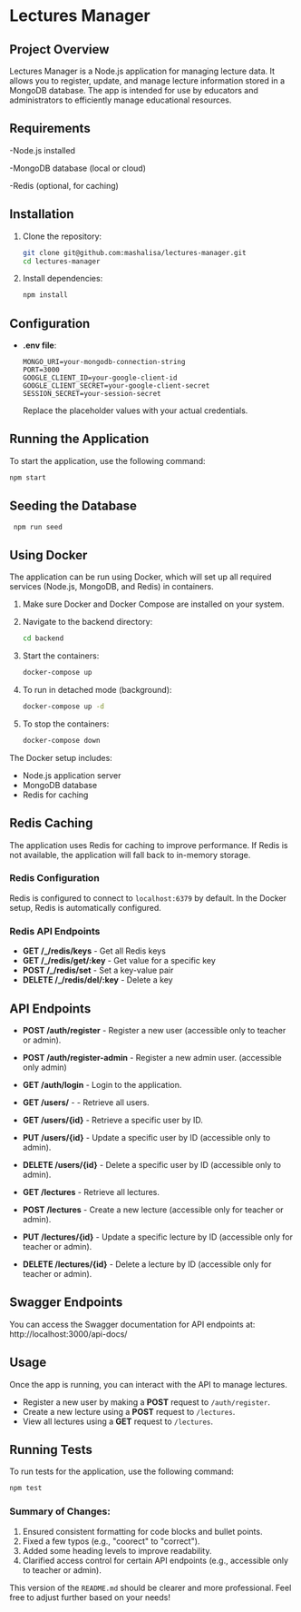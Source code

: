 # Lectures Manager

## Project Overview

Lectures Manager is a Node.js application for managing lecture data. It allows you to register, update, and manage lecture information stored in a MongoDB database. The app is intended for use by educators and administrators to efficiently manage educational resources.


## Requirements

-Node.js installed

-MongoDB database (local or cloud)

-Redis (optional, for caching)


## Installation
1. Clone the repository:
    ```bash
    git clone git@github.com:mashalisa/lectures-manager.git
    cd lectures-manager
    ```

2. Install dependencies:
    ```bash
    npm install
    ```

## Configuration
- **.env file**:
    ```
    MONGO_URI=your-mongodb-connection-string
    PORT=3000
    GOOGLE_CLIENT_ID=your-google-client-id
    GOOGLE_CLIENT_SECRET=your-google-client-secret
    SESSION_SECRET=your-session-secret
    ```
    Replace the placeholder values with your actual credentials.

## Running the Application
To start the application, use the following command:
```bash
npm start
```

## Seeding the Database
```bash
 npm run seed
```

## Using Docker
The application can be run using Docker, which will set up all required services (Node.js, MongoDB, and Redis) in containers.

1. Make sure Docker and Docker Compose are installed on your system.

2. Navigate to the backend directory:
   ```bash
   cd backend
   ```

3. Start the containers:
   ```bash
   docker-compose up
   ```

4. To run in detached mode (background):
   ```bash
   docker-compose up -d
   ```

5. To stop the containers:
   ```bash
   docker-compose down
   ```

The Docker setup includes:
- Node.js application server
- MongoDB database
- Redis for caching

## Redis Caching
The application uses Redis for caching to improve performance. If Redis is not available, the application will fall back to in-memory storage.

### Redis Configuration
Redis is configured to connect to `localhost:6379` by default. In the Docker setup, Redis is automatically configured.

### Redis API Endpoints
- **GET /_/redis/keys** - Get all Redis keys
- **GET /_/redis/get/:key** - Get value for a specific key
- **POST /_/redis/set** - Set a key-value pair
- **DELETE /_/redis/del/:key** - Delete a key

## API Endpoints

- **POST /auth/register** - Register a new user (accessible only to teacher or admin).
- **POST /auth/register-admin** -  Register a new admin user. (accessible only admin)
- **GET /auth/login** - Login to the application.

- **GET /users/** - - Retrieve all users.
- **GET /users/{id}** - Retrieve a specific user by ID.
- **PUT /users/{id}** - Update a specific user by ID (accessible only to admin).
- **DELETE /users/{id}** -  Delete a specific user by ID (accessible only to admin).


- **GET /lectures** - Retrieve all lectures.
- **POST /lectures** - Create a new lecture (accessible only for teacher or admin).
- **PUT /lectures/{id}** - Update a specific lecture by ID (accessible only for teacher or admin).
- **DELETE /lectures/{id}** - Delete a lecture by ID (accessible only for teacher or admin).


 ## Swagger  Endpoints
 You can access the Swagger documentation for API endpoints at: http://localhost:3000/api-docs/

## Usage

Once the app is running, you can interact with the API to manage lectures.


- Register a new user by making a **POST** request to `/auth/register`.
- Create a new lecture using a **POST** request to `/lectures`.
- View all lectures using a **GET** request to `/lectures`.


## Running Tests

To run tests for the application, use the following command:
```bash
npm test
```


### Summary of Changes:
1. Ensured consistent formatting for code blocks and bullet points.
2. Fixed a few typos (e.g., "coorect" to "correct").
3. Added some heading levels to improve readability.
4. Clarified access control for certain API endpoints (e.g., accessible only to teacher or admin).

This version of the `README.md` should be clearer and more professional. Feel free to adjust further based on your needs!



 





